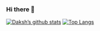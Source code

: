 ### Hi there 👋
[![Daksh’s github stats](https://github-readme-stats.vercel.app/api?username=Daksh-04)](https://github.com/Daksh-04)
[![Top Langs](https://github-readme-stats.vercel.app/api/top-langs/?username=Daksh-04&layout=compact)](https://github.com/Daksh-04)
